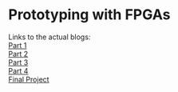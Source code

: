 # Prototyping with FPGAs
Links to the actual blogs:<br>
<a href="https://www.element14.com/community/community/project14/digitalfever/blog/2021/03/28/prototyping-with-fpgas-part-1-basics">Part 1</a><br>
<a href="https://www.element14.com/community/community/project14/digitalfever/blog/2021/04/04/prototyping-with-fpgas-part-2-combinational-logic-with-xilinx-ise-and-spartan-6">Part 2</a><br>
<a href="https://www.element14.com/community/community/project14/digitalfever/blog/2021/04/09/prototyping-with-fpgas-part-3-sequential-logic-with-quartus-prime-on-cyclone-iv-fpga">Part 3</a><br>
<a href="https://www.element14.com/community/community/project14/digitalfever/blog/2021/04/10/prototyping-with-fpgas-part-4-combinational-logic-vs-sequential-logic-with-vivado-on-artix-7-fpga">Part 4</a><br>
<a href="https://www.element14.com/community/community/project14/digitalfever/blog/2021/04/11/title">Final Project</a>
